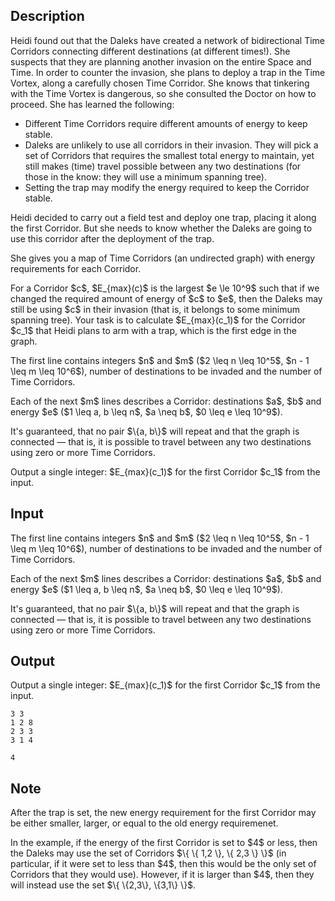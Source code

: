 ## Description

<div><p>Heidi found out that the Daleks have created a network of bidirectional Time Corridors connecting different destinations (at different times!).&nbsp;She suspects that they are planning another invasion on the entire Space and Time. In order to counter the invasion, she plans to deploy a trap in the Time Vortex, along a carefully chosen Time Corridor. She knows that tinkering with the Time Vortex is dangerous, so she consulted the Doctor on how to proceed. She has learned the following:</p><ul> <li> Different Time Corridors require different amounts of energy to keep stable. </li><li> Daleks are unlikely to use all corridors in their invasion. They will pick a set of Corridors that requires the smallest total energy to maintain, yet still makes (time) travel possible between any two destinations (for those in the know: they will use a minimum spanning tree). </li><li> Setting the trap may modify the energy required to keep the Corridor stable. </li></ul><p>Heidi decided to carry out a field test and deploy one trap, placing it along the first Corridor. But she needs to know whether the Daleks are going to use this corridor after the deployment of the trap. </p><p>She gives you a map of Time Corridors (an undirected graph) with energy requirements for each Corridor.</p><p>For a Corridor $c$, $E_{max}(c)$ is the largest $e \le 10^9$ such that if we changed the required amount of energy of $c$ to $e$, then the Daleks may still be using $c$ in their invasion (that is, it belongs to some minimum spanning tree). Your task is to calculate $E_{max}(c_1)$ for the Corridor $c_1$ that Heidi plans to arm with a trap, which is the first edge in the graph.</p></div><div class="input-specification"><p>The first line contains integers $n$ and $m$ ($2 \leq n \leq 10^5$, $n - 1 \leq m \leq 10^6$), number of destinations to be invaded and the number of Time Corridors.</p><p>Each of the next $m$ lines describes a Corridor: destinations $a$, $b$ and energy $e$ ($1 \leq a, b \leq n$, $a \neq b$, $0 \leq e \leq 10^9$).</p><p>It's guaranteed, that no pair $\{a, b\}$ will repeat and that the graph is connected&nbsp;— that is, it is possible to travel between any two destinations using zero or more Time Corridors.</p></div><div class="output-specification"><p>Output a single integer: $E_{max}(c_1)$ for the first Corridor $c_1$ from the input.</p></div>

## Input

<p>The first line contains integers $n$ and $m$ ($2 \leq n \leq 10^5$, $n - 1 \leq m \leq 10^6$), number of destinations to be invaded and the number of Time Corridors.</p><p>Each of the next $m$ lines describes a Corridor: destinations $a$, $b$ and energy $e$ ($1 \leq a, b \leq n$, $a \neq b$, $0 \leq e \leq 10^9$).</p><p>It's guaranteed, that no pair $\{a, b\}$ will repeat and that the graph is connected&nbsp;— that is, it is possible to travel between any two destinations using zero or more Time Corridors.</p>

## Output

<p>Output a single integer: $E_{max}(c_1)$ for the first Corridor $c_1$ from the input.</p>





```input1
3 3
1 2 8
2 3 3
3 1 4

```




```output1
4

```



## Note

<p>After the trap is set, the new energy requirement for the first Corridor may be either smaller, larger, or equal to the old energy requiremenet.</p><p>In the example, if the energy of the first Corridor is set to $4$ or less, then the Daleks may use the set of Corridors $\{ \{ 1,2 \}, \{ 2,3 \} \}$ (in particular, if it were set to less than $4$, then this would be the only set of Corridors that they would use). However, if it is larger than $4$, then they will instead use the set $\{ \{2,3\}, \{3,1\} \}$.</p>
